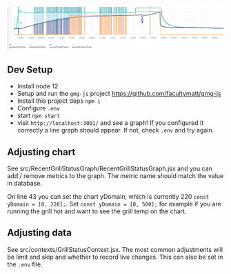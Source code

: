![Graph generating using this project](./readme_images/brisket_cook_2.png)

## Dev Setup

- Install node 12
- Setup and run the `gmg-js` project https://github.com/facultymatt/gmg-js
- Install this project deps `npm i`
- Configure `.env`
- start `npm start`
- visit `http://localhost:3001/` and see a graph! If you configured it correctly a line graph should appear. If not, check `.env` and try again.

## Adjusting chart

See src/RecentGrillStatusGraph/RecentGrillStatusGraph.jsx and you can add / remove metrics to the graph. The metric name should match the value in database. 

On line 43 you can set the chart yDomain, which is currently 220 `const yDomain = [0, 220];`. Set `const yDomain = [0, 500];` for example if you are running the grill hot and want to see the grill temp on the chart.

## Adjusting data

See src/contexts/GrillStatusContext.jsx. The most common adjustments will be limit and skip and whether to record live changes. This can also be set in the `.env` file.
